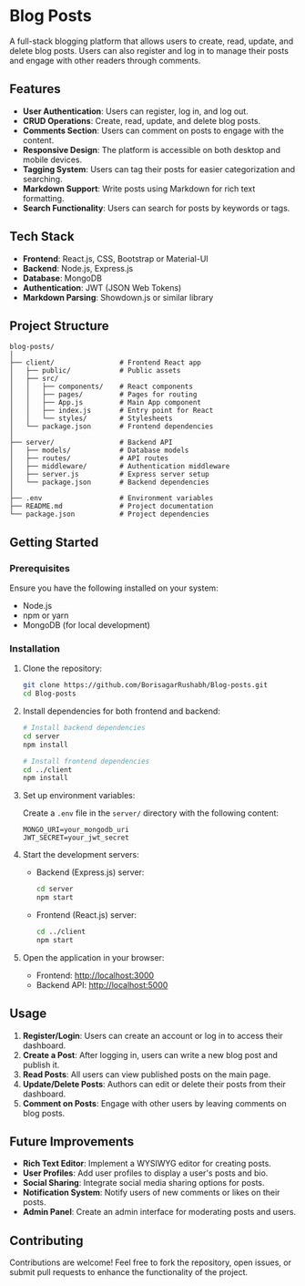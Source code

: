 # Blog Posts

A full-stack blogging platform that allows users to create, read, update, and delete blog posts. Users can also register and log in to manage their posts and engage with other readers through comments.

## Features

- **User Authentication**: Users can register, log in, and log out.
- **CRUD Operations**: Create, read, update, and delete blog posts.
- **Comments Section**: Users can comment on posts to engage with the content.
- **Responsive Design**: The platform is accessible on both desktop and mobile devices.
- **Tagging System**: Users can tag their posts for easier categorization and searching.
- **Markdown Support**: Write posts using Markdown for rich text formatting.
- **Search Functionality**: Users can search for posts by keywords or tags.

## Tech Stack

- **Frontend**: React.js, CSS, Bootstrap or Material-UI
- **Backend**: Node.js, Express.js
- **Database**: MongoDB
- **Authentication**: JWT (JSON Web Tokens)
- **Markdown Parsing**: Showdown.js or similar library

## Project Structure

```
blog-posts/
│
├── client/                # Frontend React app
│   ├── public/            # Public assets
│   ├── src/
│   │   ├── components/    # React components
│   │   ├── pages/         # Pages for routing
│   │   ├── App.js         # Main App component
│   │   ├── index.js       # Entry point for React
│   │   └── styles/        # Stylesheets
│   └── package.json       # Frontend dependencies
│
├── server/                # Backend API
│   ├── models/            # Database models
│   ├── routes/            # API routes
│   ├── middleware/        # Authentication middleware
│   ├── server.js          # Express server setup
│   └── package.json       # Backend dependencies
│
├── .env                   # Environment variables
├── README.md              # Project documentation
└── package.json           # Project dependencies
```

## Getting Started

### Prerequisites

Ensure you have the following installed on your system:

- Node.js
- npm or yarn
- MongoDB (for local development)

### Installation

1. Clone the repository:

   ```bash
   git clone https://github.com/BorisagarRushabh/Blog-posts.git
   cd Blog-posts
   ```

2. Install dependencies for both frontend and backend:

   ```bash
   # Install backend dependencies
   cd server
   npm install

   # Install frontend dependencies
   cd ../client
   npm install
   ```

3. Set up environment variables:

   Create a `.env` file in the `server/` directory with the following content:

   ```
   MONGO_URI=your_mongodb_uri
   JWT_SECRET=your_jwt_secret
   ```

4. Start the development servers:

   - Backend (Express.js) server:

     ```bash
     cd server
     npm start
     ```

   - Frontend (React.js) server:

     ```bash
     cd ../client
     npm start
     ```

5. Open the application in your browser:

   - Frontend: [http://localhost:3000](http://localhost:3000)
   - Backend API: [http://localhost:5000](http://localhost:5000)

## Usage

1. **Register/Login**: Users can create an account or log in to access their dashboard.
2. **Create a Post**: After logging in, users can write a new blog post and publish it.
3. **Read Posts**: All users can view published posts on the main page.
4. **Update/Delete Posts**: Authors can edit or delete their posts from their dashboard.
5. **Comment on Posts**: Engage with other users by leaving comments on blog posts.

## Future Improvements

- **Rich Text Editor**: Implement a WYSIWYG editor for creating posts.
- **User Profiles**: Add user profiles to display a user's posts and bio.
- **Social Sharing**: Integrate social media sharing options for posts.
- **Notification System**: Notify users of new comments or likes on their posts.
- **Admin Panel**: Create an admin interface for moderating posts and users.

## Contributing

Contributions are welcome! Feel free to fork the repository, open issues, or submit pull requests to enhance the functionality of the project.
